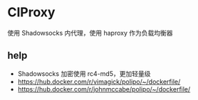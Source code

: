 # CIProxy

使用 Shadowsocks 内代理，使用 haproxy 作为负载均衡器

## help

- Shadowsocks 加密使用 rc4-md5，更加轻量级
- https://hub.docker.com/r/vimagick/polipo/~/dockerfile/
- https://hub.docker.com/r/johnmccabe/polipo/~/dockerfile/
